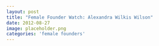 ```yaml
---
layout: post
title: "Female Founder Watch: Alexandra Wilkis Wilson"
date: 2012-08-27
image: placeholder.png
categories: 'female founders'
---
```


